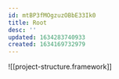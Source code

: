 ```yaml
---
id: mtBP3fMOgzuzOBbE33Ik0
title: Root
desc: ''
updated: 1634283740933
created: 1634169732979
---
```



![[project-structure.framework]]
